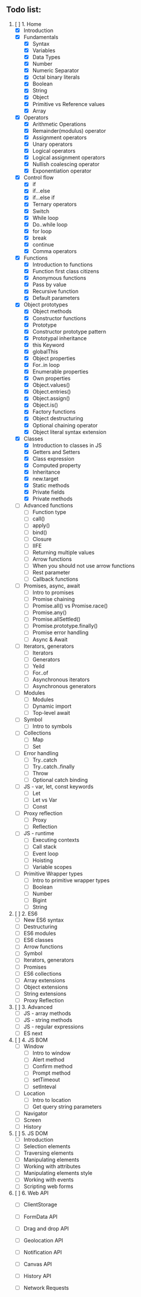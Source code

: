 ## Todo list:

1. [ ] 1. Home
    - [x] Introduction
    - [x] Fundamentals
        - [x] Syntax 
        - [x] Variables
        - [x] Data Types
        - [x] Number
        - [x] Numeric Separator
        - [x] Octal binary literals
        - [x] Boolean
        - [x] String
        - [x] Object
        - [x] Primitive vs Reference values
        - [x] Array
    - [x] Operators
        - [x] Arithmetic Operations
        - [x] Remainder(modulus) operator
        - [x] Assignment operators
        - [x] Unary operators
        - [x] Logical operators
        - [x] Logical assignment operators
        - [x] Nullish coalescing operator
        - [x] Exponentiation operator
    - [x] Control flow
        - [x] if
        - [x] if...else
        - [x] if...else if
        - [x] Ternary operators
        - [x] Switch
        - [x] While loop
        - [x] Do..while loop
        - [x] for loop
        - [x] break
        - [x] continue
        - [x] Comma operators
    - [x] Functions
        - [x] Introduction to functions
        - [x] Function first class citizens
        - [x] Anonymous functions
        - [x] Pass by value
        - [x] Recursive function
        - [x] Default parameters
    - [x] Object prototypes
        - [x] Object methods
        - [x] Constructor functions
        - [x] Prototype
        - [x] Constructor prototype pattern
        - [x] Prototypal inheritance
        - [x] this Keyword
        - [x] globalThis
        - [x] Object properties
        - [x] For..in loop
        - [x] Enumerable properties
        - [x] Own properties
        - [x] Object.values()
        - [x] Object.entries()
        - [x] Object.assign() 
        - [x] Object.is()
        - [x] Factory functions
        - [x] Object destructuring
        - [x] Optional chaining operator
        - [x] Object literal syntax extension
    - [x] Classes
        - [x] Introduction to classes in JS
        - [x] Getters and Setters
        - [x] Class expression
        - [x] Computed property
        - [x] Inheritance
        - [x] new.target
        - [x] Static methods
        - [x] Private fields
        - [x] Private methods
    - [ ] Advanced functions
        - [ ] Function type
        - [ ] call()
        - [ ] apply()
        - [ ] bind()
        - [ ] Closure
        - [ ] IIFE
        - [ ] Returning multiple values
        - [ ] Arrow functions
        - [ ] When you should not use arrow functions
        - [ ] Rest parameter
        - [ ] Callback functions
    - [ ] Promises, async, await
        - [ ] Intro to promises
        - [ ] Promise chaining
        - [ ] Promise.all() vs Promise.race()
        - [ ] Promise.any()
        - [ ] Promise.allSettled()
        - [ ] Promise.prototype.finally()
        - [ ] Promise error handling
        - [ ] Async & Await
    - [ ] Iterators, generators
        - [ ] Iterators
        - [ ] Generators
        - [ ] Yeild
        - [ ] For..of
        - [ ] Asynchronous iterators
        - [ ] Asynchronous generators
    - [ ] Modules
        - [ ] Modules
        - [ ] Dynamic import
        - [ ] Top-level await
    - [ ] Symbol
        - [ ] Intro to symbols
    - [ ] Collections
        - [ ] Map
        - [ ] Set
    - [ ] Error handling
        - [ ] Try..catch
        - [ ] Try..catch..finally
        - [ ] Throw
        - [ ] Optional catch binding
    - [ ] JS - var, let, const keywords
        - [ ] Let
        - [ ] Let vs Var
        - [ ] Const
    - [ ] Proxy reflection
        - [ ] Proxy
        - [ ] Reflection
    - [ ] JS - runtime
        - [ ] Executing contexts
        - [ ] Call stack
        - [ ] Event loop
        - [ ] Hoisting
        - [ ] Variable scopes
    - [ ] Primitive Wrapper types
        - [ ] Intro to primitive wrapper types
        - [ ] Boolean
        - [ ] Number
        - [ ] Bigint
        - [ ] String

2. [ ] 2. ES6
    - [ ] New ES6 syntax
    - [ ] Destructuring
    - [ ] ES6 modules
    - [ ] ES6 classes
    - [ ] Arrow functions
    - [ ] Symbol 
    - [ ] Iterators, generators
    - [ ] Promises
    - [ ] ES6 collections
    - [ ] Array extensions
    - [ ] Object extensions
    - [ ] String extensions
    - [ ] Proxy Reflection

3. [ ] 3. Advanced
    - [ ] JS - array methods
    - [ ] JS - string methods
    - [ ] JS - regular expressions
    - [ ] ES next

4. [ ] 4. JS BOM
    - [ ] Window
        - [ ] Intro to window
        - [ ] Alert method
        - [ ] Confirm method 
        - [ ] Prompt method
        - [ ] setTimeout
        - [ ] setInteval
    - [ ] Location
        - [ ] Intro to location
        - [ ] Get query string parameters
    - [ ] Navigator
    - [ ] Screen
    - [ ] History

5. [ ] 5. JS DOM
    - [ ] Introduction
    - [ ] Selection elements
    - [ ] Traversing elements
    - [ ] Manipulating elements
    - [ ] Working with attributes
    - [ ] Manipulating elements style
    - [ ] Working with events
    - [ ] Scripting web forms

6. [ ] 6. Web API
    - [ ] ClientStorage
    - [ ] FormData API
    - [ ] Drag and drop API
    - [ ] Geolocation API
    - [ ] Notification API
    - [ ] Canvas API
    - [ ] History API
    - [ ] Network Requests
    
